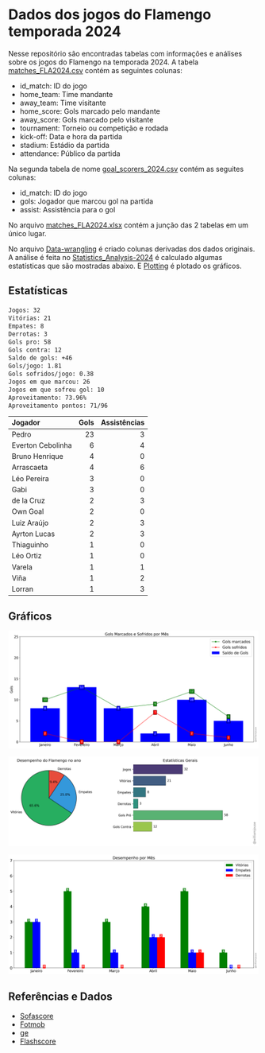 # Dados dos jogos do Flamengo temporada 2024

Nesse repositório são encontradas tabelas com informações e análises sobre os jogos do Flamengo na temporada 2024. A tabela [matches_FLA2024.csv](https://github.com/williamjouse/jogos-Flamengo-2024/blob/main/data/raw/matches_FLA2024.csv)
contém as seguintes colunas:

- id_match: ID do jogo
- home_team: Time mandante
- away_team: Time visitante
- home_score: Gols marcado pelo mandante
- away_score: Gols marcado pelo visitante
- tournament: Torneio ou competição e rodada
- kick-off: Data e hora da partida
- stadium: Estádio da partida
- attendance: Público da partida


Na segunda tabela de nome [goal_scorers_2024.csv](https://github.com/williamjouse/jogos-Flamengo-2024/blob/main/data/raw/goal_scorers_2024.csv) contém as seguites colunas:

- id_match: ID do jogo
- gols: Jogador que marcou gol na partida
- assist: Assistência para o gol

No arquivo [matches_FLA2024.xlsx](https://github.com/williamjouse/jogos-Flamengo-2024/blob/main/data/matches_FLA2024.xlsx) contém a junção das 2 tabelas em um único lugar.

No arquivo [Data-wrangling](https://github.com/williamjouse/jogos-Flamengo-2024/blob/main/notebooks/01-Data-wrangling.ipynb) é criado colunas derivadas dos dados originais. A análise 
é feita no [Statistics_Analysis-2024](https://github.com/williamjouse/jogos-Flamengo-2024/blob/main/notebooks/02-Statistics_Analysis-2024.ipynb) é calculado algumas estatísticas que são mostradas abaixo.
E [Plotting](https://github.com/williamjouse/jogos-Flamengo-2024/blob/main/notebooks/03-Plotting.ipynb) é plotado os gráficos.

## Estatísticas


```
Jogos: 32
Vitórias: 21
Empates: 8
Derrotas: 3 
Gols pro: 58
Gols contra: 12
Saldo de gols: +46
Gols/jogo: 1.81
Gols sofridos/jogo: 0.38
Jogos em que marcou: 26
Jogos em que sofreu gol: 10 
Aproveitamento: 73.96%
Aproveitamento pontos: 71/96
```

| Jogador           |   Gols |   Assistências |
|:------------------|-------:|---------------:|
| Pedro             |     23 |              3 |
| Everton Cebolinha |      6 |              4 |
| Bruno Henrique    |      4 |              0 |
| Arrascaeta        |      4 |              6 |
| Léo Pereira       |      3 |              0 |
| Gabi              |      3 |              0 |
| de la Cruz        |      2 |              3 |
| Own Goal          |      2 |              0 |
| Luiz Araújo       |      2 |              3 |
| Ayrton Lucas      |      2 |              3 |
| Thiaguinho        |      1 |              0 |
| Léo Ortiz         |      1 |              0 |
| Varela            |      1 |              1 |
| Viña              |      1 |              2 |
| Lorran            |      1 |              3 |




## Gráficos

![img1.png](notebooks/figures/figure.png)

![img1.png](notebooks/figures/figure2.png)

![img1.png](notebooks/figures/figure3.png)



## Referências e Dados

- [Sofascore](https://www.sofascore.com/)
- [Fotmob](https://www.fotmob.com/)
- [ge](https://ge.globo.com/)
- [Flashscore](https://www.flashscore.com)
